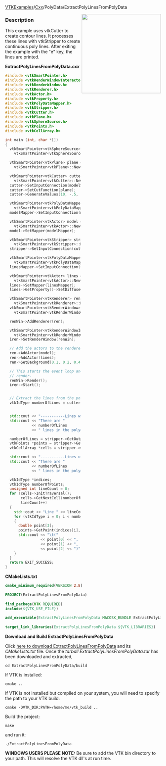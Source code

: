 [VTKExamples](/home/)/[Cxx](/Cxx)/PolyData/ExtractPolyLinesFromPolyData

<img align="right" src="https://github.com/lorensen/VTKExamples/blob/gh-pages/Testing/Baseline/PolyData/TestExtractPolyLinesFromPolyData.png?raw=true" width="256" />

### Description
This example uses vtkCutter to create contour lines. It processes these lines with vtkStripper to create continuous poly lines. After exiting the example with the "e" key, the lines are printed.

**ExtractPolyLinesFromPolyData.cxx**
```c++
#include <vtkSmartPointer.h>
#include <vtkRenderWindowInteractor.h>
#include <vtkRenderWindow.h>
#include <vtkRenderer.h>
#include <vtkActor.h>
#include <vtkProperty.h>
#include <vtkPolyDataMapper.h>
#include <vtkStripper.h>
#include <vtkCutter.h>
#include <vtkPlane.h>
#include <vtkSphereSource.h>
#include <vtkPoints.h>
#include <vtkCellArray.h>

int main (int, char *[])
{
  vtkSmartPointer<vtkSphereSource> modelSource =
    vtkSmartPointer<vtkSphereSource>::New();

  vtkSmartPointer<vtkPlane> plane =
    vtkSmartPointer<vtkPlane>::New();

  vtkSmartPointer<vtkCutter> cutter =
    vtkSmartPointer<vtkCutter>::New();
  cutter->SetInputConnection(modelSource->GetOutputPort());
  cutter->SetCutFunction(plane);
  cutter->GenerateValues(10, -.5, .5);

  vtkSmartPointer<vtkPolyDataMapper> modelMapper =
    vtkSmartPointer<vtkPolyDataMapper>::New();
  modelMapper->SetInputConnection(modelSource->GetOutputPort());

  vtkSmartPointer<vtkActor> model =
    vtkSmartPointer<vtkActor>::New();
  model->SetMapper(modelMapper);

  vtkSmartPointer<vtkStripper> stripper =
    vtkSmartPointer<vtkStripper>::New();
  stripper->SetInputConnection(cutter->GetOutputPort());

  vtkSmartPointer<vtkPolyDataMapper> linesMapper =
    vtkSmartPointer<vtkPolyDataMapper>::New();
  linesMapper->SetInputConnection(stripper->GetOutputPort());

  vtkSmartPointer<vtkActor> lines =
    vtkSmartPointer<vtkActor>::New();
  lines->SetMapper(linesMapper);
  lines->GetProperty()->SetDiffuseColor(.2, .2, .2);

  vtkSmartPointer<vtkRenderer> ren =
    vtkSmartPointer<vtkRenderer>::New();
  vtkSmartPointer<vtkRenderWindow> renWin =
    vtkSmartPointer<vtkRenderWindow>::New();

  renWin->AddRenderer(ren);

  vtkSmartPointer<vtkRenderWindowInteractor> iren =
    vtkSmartPointer<vtkRenderWindowInteractor>::New();
  iren->SetRenderWindow(renWin);

  // Add the actors to the renderer
  ren->AddActor(model);
  ren->AddActor(lines);
  ren->SetBackground(0.1, 0.2, 0.4);

  // This starts the event loop and as a side effect causes an initial
  // render.
  renWin->Render();
  iren->Start();


  // Extract the lines from the polydata
  vtkIdType numberOfLines = cutter->GetOutput()->GetNumberOfLines();


  std::cout << "-----------Lines without using vtkStripper" << std::endl;
  std::cout << "There are "
            << numberOfLines
            << " lines in the polydata" << std::endl;

  numberOfLines = stripper->GetOutput()->GetNumberOfLines();
  vtkPoints *points = stripper->GetOutput()->GetPoints();
  vtkCellArray *cells = stripper->GetOutput()->GetLines();

  std::cout << "-----------Lines using vtkStripper" << std::endl;
  std::cout << "There are "
            << numberOfLines
            << " lines in the polydata" << std::endl;

  vtkIdType *indices;
  vtkIdType numberOfPoints;
  unsigned int lineCount = 0;
  for (cells->InitTraversal();
       cells->GetNextCell(numberOfPoints, indices);
       lineCount++)
  {
    std::cout << "Line " << lineCount << ": " << std::endl;
    for (vtkIdType i = 0; i < numberOfPoints; i++)
    {
      double point[3];
      points->GetPoint(indices[i], point);
      std::cout << "\t("
                << point[0] << ", "
                << point[1] << ", "
                << point[2] << ")" << std::endl;
    }
  }
  return EXIT_SUCCESS;
}
```
**CMakeLists.txt**
```cmake
cmake_minimum_required(VERSION 2.8)
 
PROJECT(ExtractPolyLinesFromPolyData)
 
find_package(VTK REQUIRED)
include(${VTK_USE_FILE})
 
add_executable(ExtractPolyLinesFromPolyData MACOSX_BUNDLE ExtractPolyLinesFromPolyData.cxx)
 
target_link_libraries(ExtractPolyLinesFromPolyData ${VTK_LIBRARIES})
```

**Download and Build ExtractPolyLinesFromPolyData**

Click [here to download ExtractPolyLinesFromPolyData](https://github.com/lorensen/VTKWikiExamplesTarballs/raw/master/ExtractPolyLinesFromPolyData.tar) and its *CMakeLists.txt* file.
Once the *tarball ExtractPolyLinesFromPolyData.tar* has been downloaded and extracted,
```
cd ExtractPolyLinesFromPolyData/build 
```
If VTK is installed:
```
cmake ..
```
If VTK is not installed but compiled on your system, you will need to specify the path to your VTK build:
```
cmake -DVTK_DIR:PATH=/home/me/vtk_build ..
```
Build the project:
```
make
```
and run it:
```
./ExtractPolyLinesFromPolyData
```
**WINDOWS USERS PLEASE NOTE:** Be sure to add the VTK bin directory to your path. This will resolve the VTK dll's at run time.

